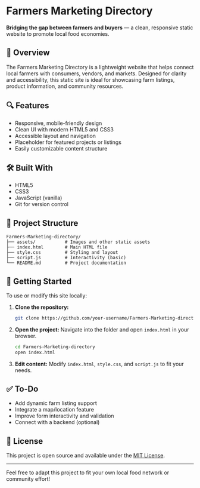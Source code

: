 # Farmers Marketing Directory

**Bridging the gap between farmers and buyers** — a clean, responsive static website to promote local food economies.

## 🌾 Overview

The Farmers Marketing Directory is a lightweight website that helps connect local farmers with consumers, vendors, and markets. Designed for clarity and accessibility, this static site is ideal for showcasing farm listings, product information, and community resources.

## 🔍 Features

- Responsive, mobile-friendly design
- Clean UI with modern HTML5 and CSS3
- Accessible layout and navigation
- Placeholder for featured projects or listings
- Easily customizable content structure

## 🛠️ Built With

- HTML5
- CSS3
- JavaScript (vanilla)
- Git for version control

## 📁 Project Structure

```
Farmers-Marketing-directory/
├── assets/           # Images and other static assets
├── index.html        # Main HTML file
├── style.css         # Styling and layout
├── script.js         # Interactivity (basic)
└── README.md         # Project documentation
```

## 🚀 Getting Started

To use or modify this site locally:

1. **Clone the repository:**
   ```bash
   git clone https://github.com/your-username/Farmers-Marketing-directory.git
   ```

2. **Open the project:**
   Navigate into the folder and open `index.html` in your browser.

   ```bash
   cd Farmers-Marketing-directory
   open index.html
   ```

3. **Edit content:**
   Modify `index.html`, `style.css`, and `script.js` to fit your needs.

## ✅ To-Do

- Add dynamic farm listing support
- Integrate a map/location feature
- Improve form interactivity and validation
- Connect with a backend (optional)

## 📄 License

This project is open source and available under the [MIT License](LICENSE).

---

Feel free to adapt this project to fit your own local food network or community effort!
